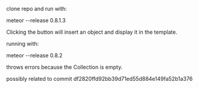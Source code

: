 clone repo and run with:

meteor --release 0.8.1.3

Clicking the button will insert an object and display it in the template.

running with:

meteor --release 0.8.2

throws errors because the Collection is empty.

possibly related to commit df2820ffd92bb39d71ed55d884e149fa52b1a376
